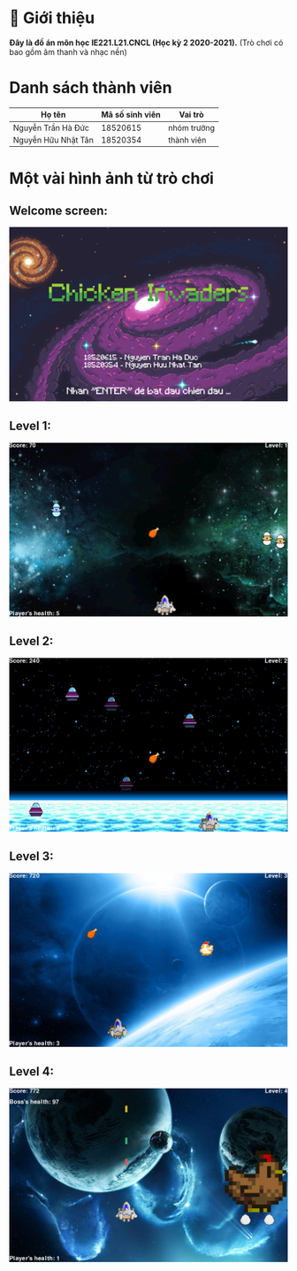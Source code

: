 # :newspaper: Giới thiệu

**Đây là đồ án môn học IE221.L21.CNCL (Học kỳ 2 2020-2021).**
(Trò chơi có bao gồm âm thanh và nhạc nền)

# Danh sách thành viên

| **Họ tên**  | **Mã số sinh viên** | **Vai trò** |
|-------------|---------------------|-------------|
| Nguyễn Trần Hà Đức  | 18520615  | nhóm trưởng  |
| Nguyễn Hữu Nhật Tân | 18520354  | thành viên  |

# Một vài hình ảnh từ trò chơi

## Welcome screen:
![alt text](https://github.com/nguyentranhaduc/chicken-invaders/blob/main/Media/intro.png?raw=true)

## Level 1:
![alt text](https://github.com/nguyentranhaduc/chicken-invaders/blob/main/Media/intro_1.png?raw=true)

## Level 2:
![alt text](https://github.com/nguyentranhaduc/chicken-invaders/blob/main/Media/intro_2.png?raw=true)

## Level 3:
![alt text](https://github.com/nguyentranhaduc/chicken-invaders/blob/main/Media/intro_3.png?raw=true)

## Level 4:
![alt text](https://github.com/nguyentranhaduc/chicken-invaders/blob/main/Media/intro_4.png?raw=true)
